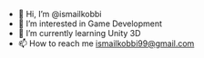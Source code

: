 - 👋 Hi, I’m @ismailkobbi
- 👀 I’m interested in Game Development
- 🌱 I’m currently learning Unity 3D
- 📫 How to reach me ismailkobbi99@gmail.com

<!---
ismailkobbi/ismailkobbi is a ✨ special ✨ repository because its `README.md` (this file) appears on your GitHub profile.
You can click the Preview link to take a look at your changes.
--->

